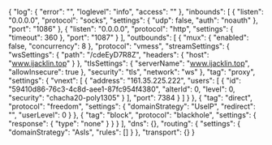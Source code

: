 {
  "log": {
    "error": "",
    "loglevel": "info",
    "access": ""
  },
  "inbounds": [
    {
      "listen": "0.0.0.0",
      "protocol": "socks",
      "settings": {
        "udp": false,
        "auth": "noauth"
      },
      "port": "1086"
    },
    {
      "listen": "0.0.0.0",
      "protocol": "http",
      "settings": {
        "timeout": 360
      },
      "port": "1087"
    }
  ],
  "outbounds": [
    {
      "mux": {
        "enabled": false,
        "concurrency": 8
      },
      "protocol": "vmess",
      "streamSettings": {
        "wsSettings": {
          "path": "/cdeEyD7R8Z",
          "headers": {
            "host": "www.ijacklin.top"
          }
        },
        "tlsSettings": {
          "serverName": "www.ijacklin.top",
          "allowInsecure": true
        },
        "security": "tls",
        "network": "ws"
      },
      "tag": "proxy",
      "settings": {
        "vnext": [
          {
            "address": "161.35.225.222",
            "users": [
              {
                "id": "59410d86-76c3-4c8d-aee1-87fc954f4380",
                "alterId": 0,
                "level": 0,
                "security": "chacha20-poly1305"
              }
            ],
            "port": 7384
          }
        ]
      }
    },
    {
      "tag": "direct",
      "protocol": "freedom",
      "settings": {
        "domainStrategy": "UseIP",
        "redirect": "",
        "userLevel": 0
      }
    },
    {
      "tag": "block",
      "protocol": "blackhole",
      "settings": {
        "response": {
          "type": "none"
        }
      }
    }
  ],
  "dns": {},
  "routing": {
    "settings": {
      "domainStrategy": "AsIs",
      "rules": []
    }
  },
  "transport": {}
}
